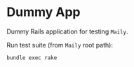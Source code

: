 # Dummy App

Dummy Rails application for testing `Maily`.

Run test suite (from `Maily` root path):

```
bundle exec rake
```
